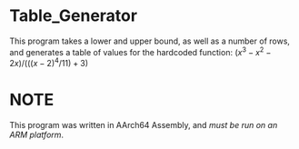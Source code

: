 # Table_Generator
This program takes a lower and upper bound, as well as a number of rows, and generates a table of values for the hardcoded function:
$(x^3-x^2-2x)/(((x-2)^4/11)+3)$

# NOTE
This program was written in AArch64 Assembly, and _must be run on an ARM platform_.
